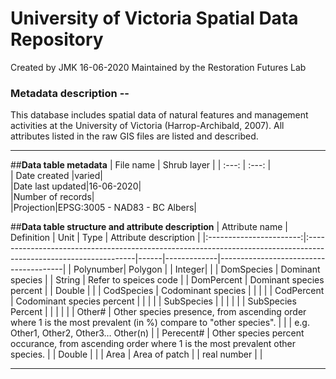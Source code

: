 # University of Victoria Spatial Data Repository

Created by JMK 16-06-2020
Maintained by the Restoration Futures Lab

### Metadata description --

This database includes spatial data of natural features and management activities at the University of Victoria (Harrop-Archibald, 2007). All attributes listed in the raw GIS files are listed and described. 

*** 

##<b>Data table metadata</b>
| File name | Shrub layer |	
| :---: | :---: |						
| Date created |varied|							
|Date last updated|16-06-2020|						
|Number of records|			
|Projection|EPSG:3005 - NAD83 - BC Albers|		

##<b>Data table structure and attribute description</b>
| Attribute   name      | Definition                                                                                                         | Unit | Type        | Attribute description                 |
|:-----------------------:|:-----------------------------------------------------------------------------------------------------------------|------|-------------|---------------------------------------|
| Polynumber| Polygon                                                                                      |      | Integer|                                       |
| DomSpecies            | Dominant species                                                                                                   |      | String      | Refer to speices code                 |
| DomPercent            | Dominant species percent                                                                                           |      | Double      |                                       |
| CodSpecies            | Codominant species                                                                                                 |      |             |                                       |
| CodPercent            | Codominant species percent                                                                                         |      |             |                                       |
| SubSpecies            |                                                                                                                    |      |             |                                       |
| SubSpecies   Percent  |                                                                                                                    |      |             |                                       |
| Other#                | Other species presence, from   ascending order where 1 is the most prevalent (in %) compare to "other   species".  |      |             | e.g. Other1, Other2, Other3… Other(n) |
| Perecent#             | Other species percent occurance,   from ascending order where 1 is the most prevalent other species.               |      | Double      |                                       |
| Area                  | Area of patch                                                                                                      |      | real number |                                       |
***
